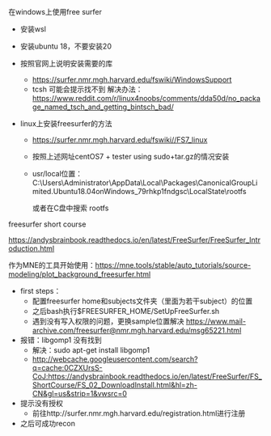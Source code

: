 在windows上使用free surfer

- 安装wsl
  
- 安装ubuntu 18，不要安装20
  
- 按照官网上说明安装需要的库
  - https://surfer.nmr.mgh.harvard.edu/fswiki/WindowsSupport
  - tcsh 可能会提示找不到 解决办法：https://www.reddit.com/r/linux4noobs/comments/dda50d/no_package_named_tsch_and_getting_bintsch_bad/
- linux上安装freesurfer的方法
  - https://surfer.nmr.mgh.harvard.edu/fswiki//FS7_linux
  
  - 按照上述网址centOS7 + tester using sudo+tar.gz的情况安装
  
  - usr/local位置：C:\Users\Administrator\AppData\Local\Packages\CanonicalGroupLimited.Ubuntu18.04onWindows_79rhkp1fndgsc\LocalState\rootfs
  
    或者在C盘中搜索 rootfs



freesurfer short course

https://andysbrainbook.readthedocs.io/en/latest/FreeSurfer/FreeSurfer_Introduction.html



作为MNE的工具开始使用：https://mne.tools/stable/auto_tutorials/source-modeling/plot_background_freesurfer.html

- first steps：
  - 配置freesurfer home和subjects文件夹（里面为若干subject）的位置
  - 之后bash执行$FREESURFER_HOME/SetUpFreeSurfer.sh
  - 遇到没有写入权限的问题，更换sample位置解决 https://www.mail-archive.com/freesurfer@nmr.mgh.harvard.edu/msg65221.html
- 报错：libgomp1 没有找到
  - 解决：sudo apt-get install libgomp1
  - http://webcache.googleusercontent.com/search?q=cache:0CZXUrsS-CoJ:https://andysbrainbook.readthedocs.io/en/latest/FreeSurfer/FS_ShortCourse/FS_02_DownloadInstall.html&hl=zh-CN&gl=us&strip=1&vwsrc=0
- 提示没有授权
  - 前往http://surfer.nmr.mgh.harvard.edu/registration.html进行注册
- 之后可成功recon

